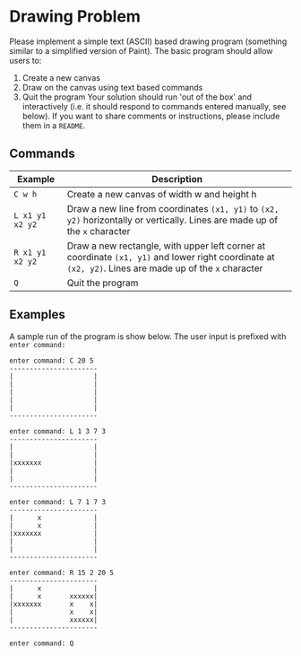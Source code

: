 # Drawing Problem
Please implement a simple text (ASCII) based drawing program (something similar to a simplified version of Paint). The basic program should allow users to:
1.  Create a new canvas
2.  Draw on the canvas using text based commands
3.  Quit the program
    Your solution should run 'out of the box' and interactively (i.e. it should respond to commands entered manually, see below). If you want to share comments or instructions, please include them in a `README`.
## Commands
|Example|Description |
|--|--|
| `C w h` | Create a new canvas of width w and height h |
| `L x1 y1 x2 y2` | Draw a new line from coordinates  `(x1, y1)`  to  `(x2, y2)` horizontally or vertically. Lines are made up of the  `x`  character |
| `R x1 y1 x2 y2` | Draw a new rectangle, with upper left corner at coordinate  `(x1, y1)`  and lower right coordinate at  `(x2, y2)`. Lines are made up of the  `x`  character |
| `Q` | Quit the program |
## Examples
A sample run of the program is show below. The user input is prefixed with `enter command:`

    enter command: C 20 5
    ----------------------
    |                    |
    |                    |
    |                    |
    |                    |
    |                    |
    ----------------------
    
    enter command: L 1 3 7 3
    ----------------------
    |                    |
    |                    |
    |xxxxxxx             |
    |                    |
    |                    |
    ----------------------
     
    enter command: L 7 1 7 3
    ----------------------
    |      x             |
    |      x             |
    |xxxxxxx             |
    |                    |
    |                    |
    ----------------------
     
    enter command: R 15 2 20 5
    ----------------------
    |      x             |
    |      x       xxxxxx|
    |xxxxxxx       x    x|
    |              x    x|
    |              xxxxxx|
    ----------------------
      
    enter command: Q
